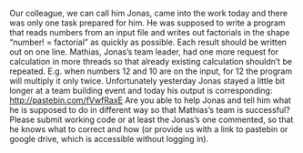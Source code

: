 Our colleague, we can call him Jonas, came into the work today and there was only one task prepared for him. He was supposed to write a program that reads numbers from an input file and writes out factorials in the shape “number! = factorial” as quickly as possible. Each result should be written out on one line.
Mathias, Jonas’s team leader, had one more request for calculation in more threads so that already existing calculation shouldn’t be repeated. E.g. when numbers 12 and 10 are on the input, for 12 the program will multiply it only twice.
Unfortunately yesterday Jonas stayed a little bit longer at a team building event and today his output is corresponding: http://pastebin.com/fVwfRaxE
Are you able to help Jonas and tell him what he is supposed to do in different way so that Mathias’s team is successful?
Please submit working code or at least the Jonas’s one commented, so that he knows what to correct and how (or provide us with a link to pastebin or google drive, which is accessible without logging in).
